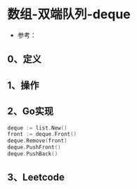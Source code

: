 # 数组-双端队列-deque

- 参考：

## 0、定义

## 1、操作

## 2、Go实现

```go
deque := list.New()
front := deque.Front()
deque.Remove(front)
deque.PushFront()
deque.PushBack()
```



## 3、Leetcode

